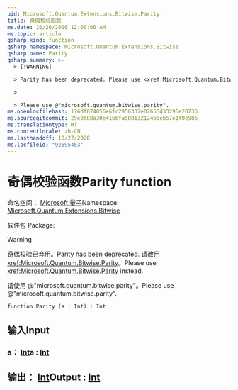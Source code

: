 ```yaml
---
uid: Microsoft.Quantum.Extensions.Bitwise.Parity
title: 奇偶校验函数
ms.date: 10/26/2020 12:00:00 AM
ms.topic: article
qsharp.kind: function
qsharp.namespace: Microsoft.Quantum.Extensions.Bitwise
qsharp.name: Parity
qsharp.summary: >-
  > [!WARNING]

  > Parity has been deprecated. Please use <xref:Microsoft.Quantum.Bitwise.Parity> instead.

  >

  > Please use @"microsoft.quantum.bitwise.parity".
ms.openlocfilehash: 176df874056e6fc2956337e02653d33295e20736
ms.sourcegitcommit: 29e0d88a30e4166fa580132124b0eb57e1f0e986
ms.translationtype: MT
ms.contentlocale: zh-CN
ms.lasthandoff: 10/27/2020
ms.locfileid: "92695453"
---
```

# <a name="parity-function"></a><span data-ttu-id="feb44-102">奇偶校验函数</span><span class="sxs-lookup"><span data-stu-id="feb44-102">Parity function</span></span>

<span data-ttu-id="feb44-103">命名空间： [Microsoft 量子](xref:Microsoft.Quantum.Extensions.Bitwise)</span><span class="sxs-lookup"><span data-stu-id="feb44-103">Namespace: [Microsoft.Quantum.Extensions.Bitwise](xref:Microsoft.Quantum.Extensions.Bitwise)</span></span>

<span data-ttu-id="feb44-104">软件包 [](https://nuget.org/packages/)</span><span class="sxs-lookup"><span data-stu-id="feb44-104">Package: [](https://nuget.org/packages/)</span></span>


> [!WARNING]
> <span data-ttu-id="feb44-105">奇偶校验已弃用。</span><span class="sxs-lookup"><span data-stu-id="feb44-105">Parity has been deprecated.</span></span> <span data-ttu-id="feb44-106">请改用 <xref:Microsoft.Quantum.Bitwise.Parity>。</span><span class="sxs-lookup"><span data-stu-id="feb44-106">Please use <xref:Microsoft.Quantum.Bitwise.Parity> instead.</span></span>
>
> <span data-ttu-id="feb44-107">请使用 @"microsoft.quantum.bitwise.parity"。</span><span class="sxs-lookup"><span data-stu-id="feb44-107">Please use @"microsoft.quantum.bitwise.parity".</span></span>



```qsharp
function Parity (a : Int) : Int
```


## <a name="input"></a><span data-ttu-id="feb44-108">输入</span><span class="sxs-lookup"><span data-stu-id="feb44-108">Input</span></span>

### <a name="a--int"></a><span data-ttu-id="feb44-109">a： [Int](xref:microsoft.quantum.lang-ref.int)</span><span class="sxs-lookup"><span data-stu-id="feb44-109">a : [Int](xref:microsoft.quantum.lang-ref.int)</span></span>





## <a name="output--int"></a><span data-ttu-id="feb44-110">输出： [Int](xref:microsoft.quantum.lang-ref.int)</span><span class="sxs-lookup"><span data-stu-id="feb44-110">Output : [Int](xref:microsoft.quantum.lang-ref.int)</span></span>

